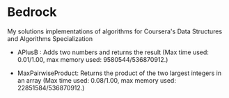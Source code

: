 # Bedrock
My solutions implementations of algorithms for Coursera's Data Structures and Algorithms Specialization

- APlusB : Adds two numbers and returns the result (Max time used: 0.01/1.00, max memory used: 9580544/536870912.)

- MaxPairwiseProduct: Returns the product of the two largest integers in an array (Max time used: 0.08/1.00, max memory used: 22851584/536870912.)
